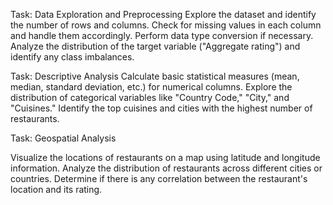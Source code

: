  Task:  Data Exploration and Preprocessing
 Explore the dataset and identify the number
 of rows and columns.
 Check for missing values in each column and
 handle them accordingly.
 Perform data type conversion if necessary.
 Analyze the distribution of the target variable
 ("Aggregate rating") and identify any class
 imbalances.

  Task:  Descriptive Analysis
 Calculate basic statistical measures (mean,
 median, standard deviation, etc.) for numerical
 columns.
 Explore the distribution of categorical
 variables like "Country Code," "City," and
 "Cuisines."
 Identify the top cuisines and cities with the
 highest number of restaurants.

  Task:  Geospatial Analysis
 
 Visualize the locations of restaurants on a
 map using latitude and longitude
 information.
 Analyze the distribution of restaurants
 across different cities or countries.
 Determine if there is any correlation
 between the restaurant's location and its
 rating.


 
